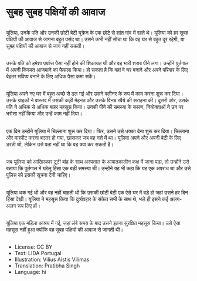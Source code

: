 # सुबह सुबह पक्षियों की आवाज

##
युलिया, उनके पति और उनकी छोटी बेटी यूक्रेन के एक छोटे से शांत गांव में रहते थे। यूलिया को हर सुबह पक्षियों की आवाज से जागना बहुत पसंद था। उसने कभी नहीं सोचा था कि वह घर से बहुत दूर रहेगी, या सुबह पक्षियों की आवाज से जाग नहीं सकती।

##
उसके पति को हमेशा पर्याप्त पैसा नहीं होने की शिकायत थी और वह भारी शराब पीने लगा। उन्होंने पुर्तगाल में अपनी किस्मत आजमाने का फैसला किया। हो सकता है कि वहां वे घर बनाने और अपने परिवार के लिए बेहतर भविष्य बनाने के लिए अधिक पैसा कमा सकें।

##
यूलिया अपने नए घर में बहुत अच्छे से ढल गई और उसने क्लीनर के रूप में काम करना शुरू कर दिया। उसके ग्राहकों ने वास्तव में उसकी कड़ी मेहनत और उसके विनम्र रवैये की सराहना की। दूसरी ओर, उसके पति ने अधिक से अधिक बाहर महसूस किया। उनकी पीने की समस्या के कारण, नियोक्ताओं ने उन पर भरोसा नहीं किया और उन्हें काम नहीं दिया।

##
एक दिन उन्होंने यूलिया में चिल्लाना शुरू कर दिया। फिर, उसने उसे धक्का देना शुरू कर दिया। चिल्लाना और मारपीट करना बदतर हो गया, खासकर जब वह नशे में था। यूलिया अपने और अपनी बेटी के लिए डरती थी, लेकिन उसे पता नहीं था कि वह क्या कर सकती है।

##
जब यूलिया को आखिरकार टूटी बांह के साथ अस्पताल के आपातकालीन कक्ष में जाना पड़ा, तो उन्होंने उसे बताया कि पुर्तगाल में घरेलू हिंसा एक बड़ी समस्या थी। उन्होंने यह भी कहा कि यह एक अपराध था और उसे पुलिस को इसकी सूचना देनी चाहिए।

##
यूलिया थक गई थी और वह नहीं चाहती थी कि उसकी छोटी बेटी एक ऐसे घर में बड़े हो जहां उसने हर दिन हिंसा देखी। यूलिया ने महसूस किया कि दुर्व्यवहार के संकेत सभी के साथ थे, भले ही इसने कई अलग-अलग रूप लिए हों।

##
यूलिया एक महिला आश्रय में गई, जहां लंबे समय के बाद उसने इतना सुरक्षित महसूस किया। उसे ऐसा महसूस नहीं हुआ क्योंकि वह सुबह पक्षियों की आवाज से जागती थी।

##
* License: CC BY
* Text: LIDA Portugal
* Illustration: Vilius Aistis Vilimas
* Translation: Pratibha Singh
* Language: hi
